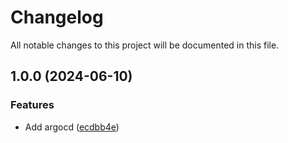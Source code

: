 # Changelog

All notable changes to this project will be documented in this file.

## 1.0.0 (2024-06-10)


### Features

* Add argocd ([ecdbb4e](https://github.com/AlphaEzops/terraform-argocd/commit/ecdbb4e185507030a8a804503d5dc57bd34bd3db))
